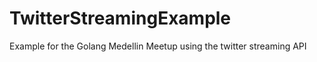 TwitterStreamingExample
=======================

Example for the Golang Medellin Meetup using the twitter streaming API 
